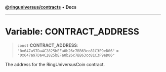 [**@ringuniversus/contracts**](../../../README.md) • **Docs**

---

# Variable: CONTRACT_ADDRESS

> `const` **CONTRACT_ADDRESS**: `"0x647a97Da4C2825bEFa0b26c7BB63cc81C3F9eD06"` = `"0x647a97Da4C2825bEFa0b26c7BB63cc81C3F9eD06"`

The address for the RingUniversusCoin contract.
